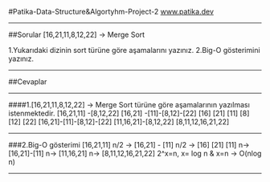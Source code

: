 #Patika-Data-Structure&Algortyhm-Project-2
www.patika.dev
___
##Sorular
[16,21,11,8,12,22] -> Merge Sort

1.Yukarıdaki dizinin sort türüne göre aşamalarını yazınız.
2.Big-O gösterimini yazınız.
___
##Cevaplar
___
####1.[16,21,11,8,12,22] -> Merge Sort türüne göre aşamalarının yazılması istenmektedir.
[16,21,11] -[8,12,22]
[16,21] -[11]-[8,12]-[22]
[16] [21] [11] [8] [12] [22]
[16,21]-[11]-[8,12]-[22]
[11,16,21]-[8,12,22]
[8,11,12,16,21,22]
___
###2.Big-O gösterimi
[16,21,11] n/2 -> [16,21] - [11] n/2 -> [16] [21] [11] n-> [16,21]-[11] n-> [11,16,21] n-> [8,11,12,16,21,22]   2^x=n, x= log n & x=n -> O(nlog n)
___